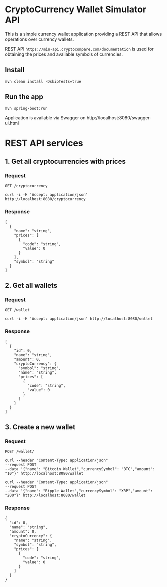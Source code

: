 # CryptoCurrency Wallet Simulator API

This is a simple currency wallet application providing a REST
API that allows operations over currency wallets.

REST API `https://min-api.cryptocompare.com/documentation` is used for obtaining the prices and available symbols of currencies.

## Install

    mvn clean install -DskipTests=true

## Run the app

    mvn spring-boot:run

Application is available via Swagger on http://localhost:8080/swagger-ui.html

# REST API services

## 1. Get all cryptocurrencies with prices

### Request

`GET /cryptocurrency`

    curl -i -H 'Accept: application/json' http://localhost:8080/cryptocurrency

### Response

```
[
  {
    "name": "string",
    "prices": [
      {
        "code": "string",
        "value": 0
      }
    ],
    "symbol": "string"
  }
]
```

## 2. Get all wallets

### Request

`GET /wallet`

    curl -i -H 'Accept: application/json' http://localhost:8080/wallet

### Response

```
[
  {
    "id": 0,
    "name": "string",
    "amount": 0,
    "cryptoCurrency": {
      "symbol": "string",    
      "name": "string",
      "prices": [
        {
          "code": "string",
          "value": 0
        }
      ]
    }
  }
]
```

## 3. Create a new wallet

### Request

`POST /wallet/`

    curl --header "Content-Type: application/json" 
    --request POST 
    --data '{"name": "Bitcoin Wallet","currencySymbol": "BTC","amount": "10"}' http://localhost:8080/wallet

    curl --header "Content-Type: application/json" 
    --request POST 
    --data '{"name": "Ripple Wallet","currencySymbol": "XRP","amount": "200"}' http://localhost:8080/wallet
    
### Response

```
{
  "id": 0,
  "name": "string",
  "amount": 0,
  "cryptoCurrency": {
    "name": "string",
    "symbol": "string",
    "prices": [
      {
        "code": "string",
        "value": 0
      }
    ]
  }
}
```
